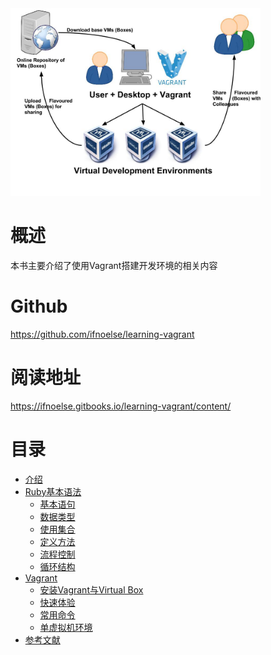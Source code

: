 <img src="docs/img/vagrant_workflow.jpg" width="400" height="300" />

# 概述

本书主要介绍了使用Vagrant搭建开发环境的相关内容

# Github

https://github.com/ifnoelse/learning-vagrant

# 阅读地址

https://ifnoelse.gitbooks.io/learning-vagrant/content/

# 目录

* [介绍](README.md)
* [Ruby基本语法](docs/ruby/README.md)
  * [基本语句](docs/ruby/basic.md)
  * [数据类型](docs/ruby/data_type.md)
  * [使用集合](docs/ruby/using_coll.md)
  * [定义方法](docs/ruby/def_method.md)
  * [流程控制](docs/ruby/flow_control.md)
  * [循环结构](docs/ruby/loop.md)
* [Vagrant](docs/vagrant/README.md)
  * [安装Vagrant与Virtual Box](docs/vagrant/installing.md)
  * [快速体验](docs/vagrant/quickstart.md)
  * [常用命令](docs/vagrant/common_commands.md)
  * [单虚拟机环境](docs/vagrant/single_machine_environments.md)
* [参考文献](REFERENCE.md)